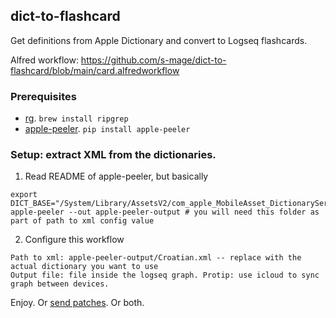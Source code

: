 dict-to-flashcard
-----------------

Get definitions from Apple Dictionary and convert to Logseq flashcards.

Alfred workflow: https://github.com/s-mage/dict-to-flashcard/blob/main/card.alfredworkflow

### Prerequisites

* [rg](https://github.com/BurntSushi/ripgrep). `brew install ripgrep`
* [apple-peeler](https://github.com/solarmist/apple-peeler). `pip install apple-peeler`

### Setup: extract XML from the dictionaries.

1. Read README of apple-peeler, but basically

```
export DICT_BASE="/System/Library/AssetsV2/com_apple_MobileAsset_DictionaryServices_dictionaryOSX/"
apple-peeler --out apple-peeler-output # you will need this folder as part of path to xml config value
```

2. Configure this workflow

```
Path to xml: apple-peeler-output/Croatian.xml -- replace with the actual dictionary you want to use
Output file: file inside the logseq graph. Protip: use icloud to sync graph between devices.
```

Enjoy. Or [send patches](https://github.com/s-mage/dict-to-flashcard). Or both.
